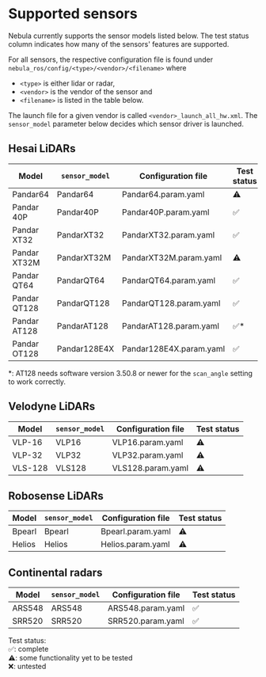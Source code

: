 # Supported sensors

Nebula currently supports the sensor models listed below. The test status column indicates how many of the sensors' features are supported.

For all sensors, the respective configuration file is found under `nebula_ros/config/<type>/<vendor>/<filename>` where

- `<type>` is either lidar or radar,
- `<vendor>` is the vendor of the sensor and
- `<filename>` is listed in the table below.

The launch file for a given vendor is called `<vendor>_launch_all_hw.xml`.
The `sensor_model` parameter below decides which sensor driver is launched.

## Hesai LiDARs

| Model        | `sensor_model` | Configuration file      | Test status |
| ------------ | -------------- | ----------------------- | ----------- |
| Pandar64     | Pandar64       | Pandar64.param.yaml     | ⚠️          |
| Pandar 40P   | Pandar40P      | Pandar40P.param.yaml    | ✅          |
| Pandar XT32  | PandarXT32     | PandarXT32.param.yaml   | ✅          |
| Pandar XT32M | PandarXT32M    | PandarXT32M.param.yaml  | ⚠️          |
| Pandar QT64  | PandarQT64     | PandarQT64.param.yaml   | ✅          |
| Pandar QT128 | PandarQT128    | PandarQT128.param.yaml  | ✅          |
| Pandar AT128 | PandarAT128    | PandarAT128.param.yaml  | ✅\*        |
| Pandar OT128 | Pandar128E4X   | Pandar128E4X.param.yaml | ✅          |

\*: AT128 needs software version 3.50.8 or newer for the `scan_angle` setting to work correctly.

## Velodyne LiDARs

| Model   | `sensor_model` | Configuration file | Test status |
| ------- | -------------- | ------------------ | ----------- |
| VLP-16  | VLP16          | VLP16.param.yaml   | ⚠️          |
| VLP-32  | VLP32          | VLP32.param.yaml   | ⚠️          |
| VLS-128 | VLS128         | VLS128.param.yaml  | ⚠️          |

## Robosense LiDARs

| Model  | `sensor_model` | Configuration file | Test status |
| ------ | -------------- | ------------------ | ----------- |
| Bpearl | Bpearl         | Bpearl.param.yaml  | ⚠️          |
| Helios | Helios         | Helios.param.yaml  | ⚠️          |

## Continental radars

| Model  | `sensor_model` | Configuration file | Test status |
| ------ | -------------- | ------------------ | ----------- |
| ARS548 | ARS548         | ARS548.param.yaml  | ✅          |
| SRR520 | SRR520         | SRR520.param.yaml  | ✅          |

Test status:  
✅: complete  
⚠️: some functionality yet to be tested  
❌: untested
